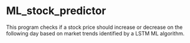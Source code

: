 # ML_stock_predictor

This program checks if a stock price should increase or decrease on the following day based on market trends identified by a LSTM ML algorithm.
